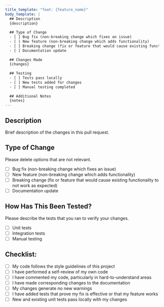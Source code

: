 ```yaml
---
title_template: "feat: {feature_name}"
body_template: |
  ## Description
  {description}
  
  ## Type of Change
  - [ ] Bug fix (non-breaking change which fixes an issue)
  - [ ] New feature (non-breaking change which adds functionality)
  - [ ] Breaking change (fix or feature that would cause existing functionality to not work as expected)
  - [ ] Documentation update
  
  ## Changes Made
  {changes}
  
  ## Testing
  - [ ] Tests pass locally
  - [ ] New tests added for changes
  - [ ] Manual testing completed
  
  ## Additional Notes
  {notes}
---
```


<!-- This is the default PR template for Squad Leader -->
<!-- You can customize this template by editing this file -->
<!-- Variables like {feature_name}, {description}, etc. will be replaced automatically -->

## Description

Brief description of the changes in this pull request.

## Type of Change

Please delete options that are not relevant.

- [ ] Bug fix (non-breaking change which fixes an issue)
- [ ] New feature (non-breaking change which adds functionality)
- [ ] Breaking change (fix or feature that would cause existing functionality to not work as expected)
- [ ] Documentation update

## How Has This Been Tested?

Please describe the tests that you ran to verify your changes.

- [ ] Unit tests
- [ ] Integration tests  
- [ ] Manual testing

## Checklist:

- [ ] My code follows the style guidelines of this project
- [ ] I have performed a self-review of my own code
- [ ] I have commented my code, particularly in hard-to-understand areas
- [ ] I have made corresponding changes to the documentation
- [ ] My changes generate no new warnings
- [ ] I have added tests that prove my fix is effective or that my feature works
- [ ] New and existing unit tests pass locally with my changes
